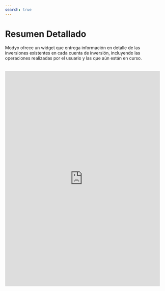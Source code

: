 ```yaml
---
search: true
---
```


# Resumen Detallado

Modyo ofrece un widget que entrega información en detalle de las inversiones existentes en cada cuenta de inversión, incluyendo las operaciones realizadas por el usuario y las que aún están en curso.

<iframe src="https://widgets-es.modyo.com/inversiones/resumen-detallado" width="100%" height="700px" frameBorder="0" style="overflow:auto;margin-top:20px;"/>

| Funcionalidad | Descripción |
|---------------------------------|----------------------------------------------------------------------------------------------------------------------------------------------------|
| Detalle de Inversiones | Entrega un conjunto de resúmenes individuales para todas las inversiones que están incluidas en el patrimonio. |
| Resumen por Cuenta de Inversión | Muestra los totales agrupados de las distintas inversiones que existen dentro de una cuenta de inversión específica. |
| Operaciones en Tránsito | Muestra las operaciones instruidas por el cliente y que aún están en estado pendiente. |
| Últimos Movimientos | Muestra los últimos movimientos realizados en la cuenta de inversión revisada. |
| Resumen por Producto | Muestra los totales de las inversiones incluidas para cada tipo de inversión existente en el patrimonio. |
| Resumen por Moneda | Muestra los totales agrupados de las distintas inversiones que existen dentro del patrimonio, considerando cada moneda disponible (CLP, USD, EUR). |